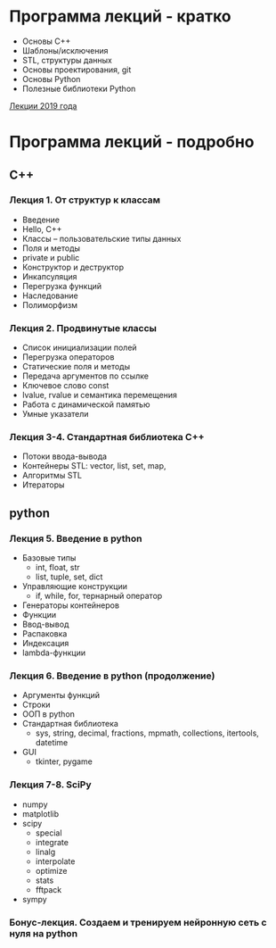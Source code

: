 # Программа лекций - кратко
* Основы С++
* Шаблоны/исключения
* STL, структуры данных
* Основы проектирования, git
* Основы Python
* Полезные библиотеки Python

[Лекции 2019 года](https://github.com/VitalyVorobyev/CppPython2019/tree/master/Lectures)

# Программа лекций - подробно
## С++
### Лекция 1. От структур к классам
* Введение
* Hello, C++
* Классы – пользовательские типы данных
* Поля и методы
* private и public
* Конструктор и деструктор
* Инкапсуляция
* Перегрузка функций
* Наследование
* Полиморфизм

### Лекция 2. Продвинутые классы
* Список инициализации полей
* Перегрузка операторов
* Статические поля и методы
* Передача аргументов по ссылке
* Ключевое слово const
* lvalue, rvalue и семантика перемещения
* Работа с динамической памятью
* Умные указатели

### Лекция 3-4. Стандартная библиотека C++
* Потоки ввода-вывода
* Контейнеры STL: vector, list, set, map, 
* Алгоритмы STL
* Итераторы

## python
### Лекция 5. Введение в python
* Базовые типы
  * int, float, str
  * list, tuple, set, dict
* Управляющие конструкции
  * if, while, for, тернарный оператор
* Генераторы контейнеров
* Функции
* Ввод-вывод
* Распаковка
* Индексация
* lambda-функции

### Лекция 6. Введение в python (продолжение)
* Аргументы функций
* Строки
* ООП в python
* Стандартная библиотека
  * sys, string, decimal, fractions, mpmath, collections, itertools, datetime
* GUI
  * tkinter, pygame

### Лекция 7-8. SciPy
* numpy
* matplotlib
* scipy
  * special
  * integrate
  * linalg
  * interpolate
  * optimize
  * stats
  * fftpack
* sympy

### Бонус-лекция. Создаем и тренируем нейронную сеть с нуля на python
